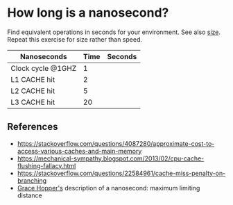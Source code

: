 # How long is a nanosecond?

Find equivalent operations in seconds for your environment. See also [size](/post/size). Repeat this exercise for size rather than speed.

| Nanoseconds | Time | Seconds |
| --- | --- | --- |
| Clock cycle @1GHZ | 1 | |
| L1 CACHE hit | 2 | |
| L2 CACHE hit | 5 | |
| L3 CACHE hit | 20 | |

## References
- https://stackoverflow.com/questions/4087280/approximate-cost-to-access-various-caches-and-main-memory
- https://mechanical-sympathy.blogspot.com/2013/02/cpu-cache-flushing-fallacy.html
- https://stackoverflow.com/questions/22584961/cache-miss-penalty-on-branching
- [Grace Hopper's](https://www.youtube.com/watch?v=9eyFDBPk4Yw) description of a nanosecond: maximum limiting distance

